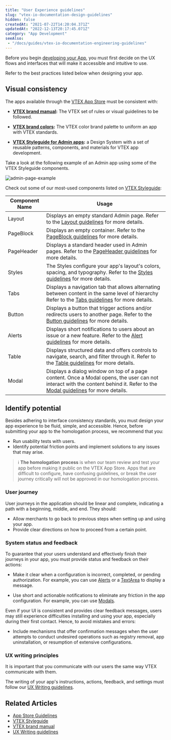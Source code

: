 ```yaml
---
title: "User Experience guidelines"
slug: "vtex-io-documentation-design-guidelines"
hidden: false
createdAt: "2021-07-22T14:20:04.371Z"
updatedAt: "2022-12-13T20:17:45.071Z"
category: "App Development"
seeAlso:
 - "/docs/guides/vtex-io-documentation-engineering-guidelines"
---
```


Before you begin [developing your App](https://developers.vtex.com/docs/guides/vtex-io-documentation-developing-an-app), you must first decide on the UX flows and interfaces that will make it accessible and intuitive to use.

Refer to the best practices listed below when designing your app.

## Visual consistency

The apps available through the [VTEX App Store](https://apps.vtex.com) must be consistent with:

- **[VTEX brand manual](https://brand.vtex.com/?_ga=2.86158557.436370270.1649074565-1001456323.1619912759):** The VTEX set of rules or visual guidelines to be followed.

- **[VTEX brand colors](https://brand.vtex.com/brand-guidelines/):** The VTEX color brand palette to uniform an app with VTEX standards.

- **[VTEX Styleguide for Admin apps](https://styleguide.vtex.com/#/Introduction):** a Design System with a set of reusable patterns, components, and materials for VTEX app development.

Take a look at the following example of an Admin app using some of the VTEX Styleguide components.

![admin-page-example](https://cdn.jsdelivr.net/gh/vtexdocs/dev-portal-content@main/images/vtex-io-documentation-design-guidelines-0.png)

Check out some of our most-used components listed on [VTEX Styleguide](https://styleguide.vtex.com/#/Introduction):

| Component Name | Usage                                                                                                                                                                                                                                   |
| -------------- | --------------------------------------------------------------------------------------------------------------------------------------------------------------------------------------------------------------------------------------- |
| Layout         | Displays an empty standard Admin page. Refer to the [Layout guidelines](https://styleguide.vtex.com/#/Components/Admin%20structure/Layout) for more details.                                                                            |
| PageBlock      | Displays an empty container. Refer to the [PageBlock guidelines](https://styleguide.vtex.com/#/Components/Admin%20structure/PageBlock) for more details.                                                                                |
| PageHeader     | Displays a standard header used in Admin pages. Refer to the [PageHeader guidelines](https://styleguide.vtex.com/#/Components/Admin%20structure/PageHeader) for more details.                                                           |
| Styles         | The Styles configure your app's layout's colors, spacing, and typography. Refer to the [Styles guidelines](https://styleguide.vtex.com/#/Styles) for more details.                                                                      |
| Tabs           | Displays a navigation tab that allows alternating between content in the same level of hierarchy Refer to the [Tabs guidelines](https://styleguide.vtex.com/#/Components/Navigation/Tabs) for more details.                             |
| Button         | Displays a button that trigger actions and/or redirects users to another page. Refer to the [Button guidelines](https://styleguide.vtex.com/#/Components/Forms/Button) for more details.                                                |
| Alerts         | Displays short notifications to users about an issue or a new feature. Refer to the [Alert guidelines](https://styleguide.vtex.com/#/Components/Notification/Alert) for more details.                                                   |
| Table          | Displays structured data and offers controls to navigate, search, and filter through it. Refer to the [Table guidelines](https://styleguide.vtex.com/#/Components/Display/Table) for more details.                                      |
| Modal          | Displays a dialog window on top of a page content. Once a Modal opens, the user can not interact with the content behind it. Refer to the [Modal guidelines](https://styleguide.vtex.com/#/Components/Overlays/Modal) for more details. |

## Identify potential

Besides adhering to interface consistency standards, you must design your app experience to be fluid, simple, and accessible. Hence, before submitting your app to the homologation process, we recommend that you:

- Run usability tests with users.
- Identify potential friction points and implement solutions to any issues that may arise.

> ℹ️ **The homologation process** is when our team review and test your app before making it public on the VTEX App Store. Apps that are difficult to configure, have confusing guidelines, or break the user journey critically will not be approved in our homologation process.

### User journey

User journeys in the application should be linear and complete, indicating a path with a beginning, middle, and end. They should:

- Allow merchants to go back to previous steps when setting up and using your app.
- Provide clear directions on how to proceed from a certain point.

### System status and feedback

To guarantee that your users understand and effectively finish their journeys in your app, you must provide status and feedback on their actions:

- Make it clear when a configuration is incorrect, completed, or pending authorization. For example, you can use [Alerts](https://styleguide.vtex.com/#/Components/Notification/Alert) or a [TextArea](https://styleguide.vtex.com/#/Components/Forms/Textarea) to display a message.

- Use short and actionable notifications to eliminate any friction in the app configuration. For example, you can use [Modals](https://styleguide.vtex.com/#/Components/Overlays/Modal).

Even if your UI is consistent and provides clear feedback messages, users may still experience difficulties installing and using your app, especially during their first contact. Hence, to avoid mistakes and errors:

- Include mechanisms that offer confirmation messages when the user attempts to conduct undesired operations such as registry removal, app uninstallation, or resumption of extensive configurations.

### UX writing principles

It is important that you communicate with our users the same way VTEX communicate with them.

The writing of your app's instructions, actions, feedback, and settings must follow our [UX Writing guidelines](https://uxwriting.vtex.com/).

## Related Articles

- [App Store Guidelines](https://developers.vtex.com/docs/guides/vtex-io-documentation-homologation-requirements-for-vtex-app-store)
- [VTEX Styleguide](https://styleguide.vtex.com/#/Introduction)
- [VTEX brand manual](https://brand.vtex.com/?_ga=2.86158557.436370270.1649074565-1001456323.1619912759)
- [UX Writing guidelines](https://uxwriting.vtex.com/)

